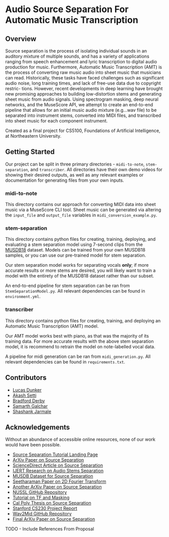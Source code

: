 # Audio Source Separation For Automatic Music Transcription

## Overview
Source separation is the process of isolating individual
sounds in an auditory mixture of multiple sounds, and has
a variety of applications ranging from speech enhancement
and lyric transcription to digital audio production for
music. Furthermore, Automatic Music Transcription (AMT)
is the process of converting raw music audio into sheet music
that musicians can read. Historically, these tasks have
faced challenges such as significant audio noise, long training
times, and lack of free-use data due to copyright restric-
tions. However, recent developments in deep learning have
brought new promising approaches to building low-distortion
stems and generating sheet music from audio signals.
Using spectrogram masking, deep neural networks, and the
MuseScore API, we attempt to create an end-to-end pipeline
that allows for an initial music audio mixture (e.g...wav file)
to be separated into instrument stems, converted into MIDI
files, and transcribed into sheet music for each component
instrument.

Created as a final project for CS5100, Foundations of Artificial Intelligence, at Northeastern University.

## Getting Started
Our project can be split in three primary directories - `midi-to-note`, `stem-separation`, and `transcriber`. All directories have their own demo videos for showing their desired outputs, as well as any relevant examples or documentation for generating files from your own inputs.

### midi-to-note
This directory contains our approach for converting MIDI data into sheet music via a MuseScore CLI tool. Sheet music can be generated via altering the `input_file` and `output_file` variables in `midi_conversion_example.py`.

### stem-separation
This directory contains python files for creating, training, deploying, and evaluating a stem separation model using 7-second clips from the [MUSDB18](https://sigsep.github.io/datasets/musdb.html) dataset. Models can be trained from your own MUSDB18 samples, or you can use our pre-trained model for stem separation. 

Our stem separation model works for separating vocals **only**; if more accurate results or more stems are desired, you will likely want to train a model with the entirety of the MUSDB18 dataset rather than our subset.

An end-to-end pipeline for stem separation can be ran from `StemSeparationModel.py`. All relevant dependencies can be found in `environment.yml`. 

### transcriber 
This directory contains python files for creating, training, and deploying an Automatic Music Transcription (AMT) model. 

Our AMT model works best with piano, as that was the majority of its training data. For more accurate results with the above stem separation model, it is recommend to retrain the model on note-labelled vocal data. 

A pipeline for midi generation can be ran from `midi_generation.py`. All relevant dependencies can be found in `requirements.txt`.                                       

## Contributors
- [Lucas Dunker](https://github.com/Lucas-Dunker)
- [Akash Setti](https://github.com/asetti2002)
- [Bradford Derby](https://github.com/bderbs30)
- [Samarth Galchar](https://github.com/Samarthvg)
- [Shashank Jarmale](https://github.com/shashjar)

## Acknowledgements

Without an abundance of accessible online resources, none of our work would have been possible. 

  - [Source Separation Tutorial Landing Page](https://source-separation.github.io/tutorial/landing.html)
  - [ArXiv Paper on Source Separation](https://arxiv.org/pdf/1810.11520)
  - [ScienceDirect Article on Source Separation](https://www.sciencedirect.com/science/article/pii/S1877050920310152?via%3Dihub)
  - [IJERT Research on Audio Stems Separation](https://www.ijert.org/research/audio-stems-separation-using-deep-learning-IJERTV10IS030074.pdf)
  - [MUSDB Dataset for Source Separation](https://sigsep.github.io/datasets/musdb.html)
  - [Seetharaman Paper on 2D Fourier Transform](https://pseeth.github.io/public/papers/seetharaman_2dft_waspaa2017.pdf)
  - [Another ArXiv Paper on Source Separation](https://arxiv.org/pdf/1806.03185)
  - [NUSSL GitHub Repository](https://github.com/nussl/nussl)
  - [Tutorial on TF and Masking](https://source-separation.github.io/tutorial/basics/tf_and_masking.html)
  - [Cal Poly Thesis on Source Separation](https://digitalcommons.calpoly.edu/cgi/viewcontent.cgi?article=3064&context=theses)
  - [Stanford CS230 Project Report](https://cs230.stanford.edu/projects_spring_2020/reports/38948801.pdf)
  - [Wav2Mid GitHub Repository](https://github.com/jsleep/wav2mid)
  - [Final ArXiv Paper on Source Separation](https://arxiv.org/pdf/1710.11153)

TODO - Include References From Proposal
